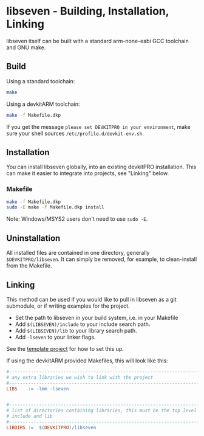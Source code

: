 # libseven - Building, Installation, Linking

libseven itself can be built with a standard arm-none-eabi GCC toolchain and
GNU make.

## Build

Using a standard toolchain:

```sh
make
```

Using a devkitARM toolchain:

```sh
make -f Makefile.dkp
```

If you get the message `please set DEVKITPRO in your environment`, make sure
your shell sources `/etc/profile.d/devkit-env.sh`.

## Installation

You can install libseven globally, into an existing devkitPRO installation.
This can make it easier to integrate into projects, see
"Linking" below.

### Makefile

```sh
make -f Makefile.dkp
sudo -E make -f Makefile.dkp install
```

Note: Windows/MSYS2 users don't need to use `sudo -E`.

## Uninstallation

All installed files are contained in one directory, generally
`$DEVKITPRO/libseven`. It can simply be removed, for example,
to clean-install from the Makefile.

## Linking

This method can be used if you would like to pull in libseven as a git
submodule, or if writing examples for the project.

- Set the path to libseven in your build system, i.e. in your Makefile
- Add `$(LIBSEVEN)/include` to your include search path.
- Add `$(LIBSEVEN)/lib` to your library search path.
- Add `-lseven` to your linker flags.

See the [template project](../examples/template/Makefile)
for how to set this up.

If using the devkitARM provided Makefiles, this will look like this:

```makefile
#---------------------------------------------------------------------------------
# any extra libraries we wish to link with the project
#---------------------------------------------------------------------------------
LIBS	:= -lmm -lseven


#---------------------------------------------------------------------------------
# list of directories containing libraries, this must be the top level containing
# include and lib
#---------------------------------------------------------------------------------
LIBDIRS	:=	$(DEVKITPRO)/libseven
```
